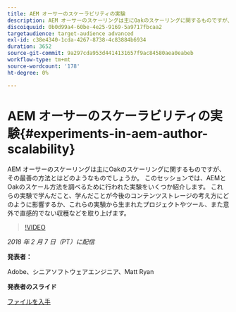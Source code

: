 ```yaml
---
title: AEM オーサーのスケーラビリティの実験
description: AEM オーサーのスケーリングは主にOakのスケーリングに関するものですが、その最善の方法とはどのようなものでしょうか。 このセッションでは、AEMとOakのスケール方法を調べるために行われた実験をいくつか紹介します。 これらの実験で学んだこと、学んだことが今後のコンテンツストレージの考え方にどのように影響するか、これらの実験から生まれたプロジェクトやツール、また意外で直感的でない収穫などを取り上げます。
discoiquuid: 0b0d99a4-60be-4e25-9169-5a9717fbcaa2
targetaudience: target-audience advanced
exl-id: c38e4340-1cda-4267-8738-4c83884b6934
duration: 3652
source-git-commit: 9a297cda953d4414131657f9ac84580aea0eabeb
workflow-type: tm+mt
source-wordcount: '178'
ht-degree: 0%

---
```


# AEM オーサーのスケーラビリティの実験{#experiments-in-aem-author-scalability}

AEM オーサーのスケーリングは主にOakのスケーリングに関するものですが、その最善の方法とはどのようなものでしょうか。 このセッションでは、AEMとOakのスケール方法を調べるために行われた実験をいくつか紹介します。 これらの実験で学んだこと、学んだことが今後のコンテンツストレージの考え方にどのように影響するか、これらの実験から生まれたプロジェクトやツール、また意外で直感的でない収穫などを取り上げます。

>[!VIDEO](https://video.tv.adobe.com/v/21522/?quality=9)

*2018 年 2 月 7 日（PT）に配信*

**発表者：**

Adobe、シニアソフトウェアエンジニア、Matt Ryan

**発表者のスライド**

[ファイルを入手](assets/experiments+in+aem+author+scalability+2+7+18.pdf)
<!--
[Get back to the Overview](https://helpx.adobe.com/jp/experience-manager/kt/eseminars/gems/aem-index.html)
-->
